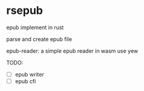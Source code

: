 # rsepub
epub implement in rust

parse and create epub file


epub-reader: a simple epub reader in wasm use yew

TODO:
 - [ ] epub writer
 - [ ] epub cfi
